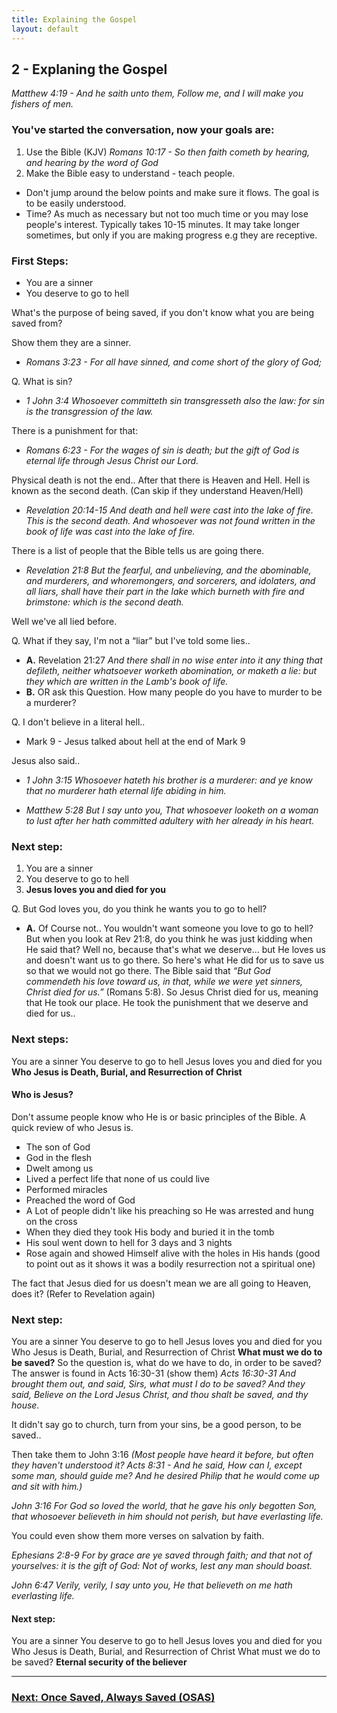 ```yaml
---
title: Explaining the Gospel
layout: default
---
```


## 2 - Explaning the Gospel 
*Matthew 4:19 - And he saith unto them, Follow me, and I will make you fishers of men.*

### You've started the conversation, now your goals are:
1. Use the Bible (KJV)
    _Romans 10:17 - So then faith cometh by hearing, and hearing by the word of God_
2. Make the Bible easy to understand - teach people. 
* Don't jump around the below points and make sure it flows. The goal is to be easily understood. 
* Time? As much as necessary but not too much time or you may lose people's interest. Typically takes 10-15 minutes. It may take longer sometimes, but only if you are making progress e.g they are receptive. 

### First Steps:
* You are a sinner
* You deserve to go to hell

What's the purpose of being saved, if you don't know what you are being saved from?

Show them they are a sinner. 
* _Romans 3:23 - For all have sinned, and come short of the glory of God;_
       
Q. What is sin?
* _1 John 3:4 Whosoever committeth sin transgresseth also the law: for sin is the transgression of the law._

There is a punishment for that:
* _Romans 6:23 - For the wages of sin is death; but the gift of God is eternal life through Jesus Christ our Lord._

Physical death is not the end.. After that there is Heaven and Hell. Hell is known as the second death. (Can skip if they understand Heaven/Hell)
* _Revelation 20:14-15 And death and hell were cast into the lake of fire. This is the second death. And whosoever was not found written in the book of life was cast into the lake of fire._

There is a list of people that the Bible tells us are going there. 
* _Revelation 21:8 But the fearful, and unbelieving, and the abominable, and murderers, and whoremongers, and sorcerers, and idolaters, and all liars, shall have their part in the lake which burneth with fire and brimstone: which is the second death._

Well we've all lied before. 

Q. What if they say, I'm not a “liar” but I've told some lies.. 
* **A.** Revelation 21:27 _And there shall in no wise enter into it any thing that defileth, neither whatsoever worketh abomination, or maketh a lie: but they which are written in the Lamb's book of life._
* **B.** OR ask this Question. How many people do you have to murder to be a murderer? 

Q. I don't believe in a literal hell..
* Mark 9 - Jesus talked about hell at the end of Mark 9

Jesus also said..
* _1 John 3:15 Whosoever hateth his brother is a murderer: and ye know that no murderer hath eternal life abiding in him._

* _Matthew 5:28 But I say unto you, That whosoever looketh on a woman to lust after her hath committed adultery with her already in his heart._

### Next step:
1. You are a sinner
2. You deserve to go to hell
3. **Jesus loves you and died for you**

Q. But God loves you, do you think he wants you to go to hell?
* **A.** Of Course not.. You wouldn't want someone you love to go to hell?
   But when you look at Rev 21:8, do you think he was just kidding when He said that?
   Well no, because that's what we deserve… but He loves us and doesn't want us to go there. 
   So here's what He did for us to save us so that we would not go there. 
   The Bible said that _“But God commendeth his love toward us, in that, while we were yet sinners, Christ died for us.”_ (Romans 5:8). 
   So Jesus Christ died for us, meaning that He took our place. 
   He took the punishment that we deserve and died for us..

### Next steps:
You are a sinner
You deserve to go to hell
Jesus loves you and died for you
**Who Jesus is
Death, Burial, and Resurrection of Christ**

#### Who is Jesus?
Don't assume people know who He is or basic principles of the Bible. 
A quick review of who Jesus is.
* The son of God
* God in the flesh
* Dwelt among us
* Lived a perfect life that none of us could live
* Performed miracles
* Preached the word of God
* A Lot of people didn't like his preaching so He was arrested and hung on the cross
* When they died they took His body and buried it in the tomb
* His soul went down to hell for 3 days and 3 nights
* Rose again and showed Himself alive with the holes in His hands (good to point out as it shows it was a bodily resurrection not a spiritual one)

The fact that Jesus died for us doesn't mean we are all going to Heaven, does it?
(Refer to Revelation again)


### Next step:
You are a sinner
You deserve to go to hell
Jesus loves you and died for you
Who Jesus is
Death, Burial, and Resurrection of Christ
**What must we do to be saved?**
So the question is, what do we have to do, in order to be saved?
The answer is found in Acts 16:30-31 (show them)
 _Acts 16:30-31 And brought them out, and said, Sirs, what must I do to be saved? And they said, Believe on the Lord Jesus Christ, and thou shalt be saved, and thy house._

It didn't say go to church, turn from your sins, be a good person, to be saved..

Then take them to John 3:16 
_(Most people have heard it before, but often they haven't understood it? Acts 8:31 - And he said, How can I, except some man, should guide me? And he desired Philip that he would come up and sit with him.)_

_John 3:16 For God so loved the world, that he gave his only begotten Son, that whosoever believeth in him should not perish, but have everlasting life._

You could even show them more verses on salvation by faith.

_Ephesians 2:8-9
For by grace are ye saved through faith; and that not of yourselves: it is the gift of God: Not of works, lest any man should boast._

_John 6:47
Verily, verily, I say unto you, He that believeth on me hath everlasting life._

#### Next step:
You are a sinner
You deserve to go to hell
Jesus loves you and died for you
Who Jesus is
Death, Burial, and Resurrection of Christ
What must we do to be saved?
**Eternal security of the believer**

___

### [Next: Once Saved, Always Saved (OSAS)](/soulwinning/soulwinning-instruction/osas)
